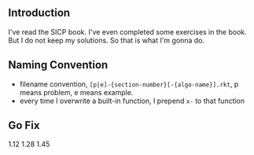 Introduction
---------

I've read the SICP book. I've even completed some exercises in the book. But I do not keep my solutions. So that is what I'm gonna do.

Naming Convention
---------

* filename convention, `[p|e]-{section-number}[-{algo-name}].rkt`, p means problem, e means example.
* every time I overwrite a built-in function, I prepend `x-` to that function

Go Fix
-------
1.12 1.28 1.45